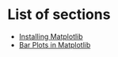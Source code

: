 # List of sections

- [Installing Matplotlib](matplotlib_installation.md)
- [Bar Plots in Matplotlib](bar-plots.md)
